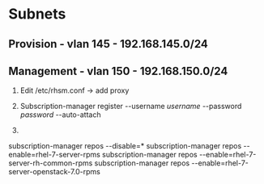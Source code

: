
Subnets
=======

Provision - vlan 145 - 192.168.145.0/24
-----

Management - vlan 150 - 192.168.150.0/24
------

1. Edit /etc/rhsm.conf -> add proxy

2. Subscription-manager register --username _username_ --password _password_ --auto-attach

3.
subscription-manager repos --disable=*
subscription-manager repos --enable=rhel-7-server-rpms
subscription-manager repos --enable=rhel-7-server-rh-common-rpms
subscription-manager repos --enable=rhel-7-server-openstack-7.0-rpms
